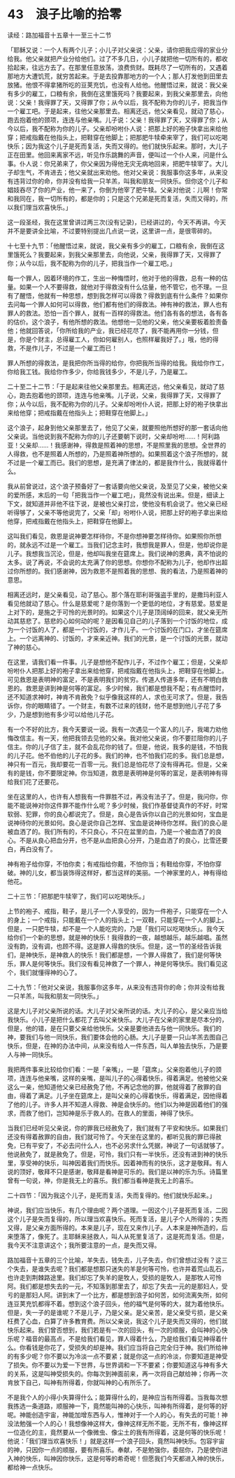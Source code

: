 # 43　浪子比喻的拾零


读经：路加福音十五章十一至三十二节

「耶稣又说：一个人有两个儿子；小儿子对父亲说：父亲，请你把我应得的家业分给我。他父亲就把产业分给他们。过了不多几日，小儿子就把他一切所有的，都收拾起来，往远方去了。在那里任意放荡，浪费赀财。既耗尽了一切所有的，又遇着那地方大遭饥荒，就穷苦起来。于是去投靠那地方的一个人；那人打发他到田里去放猪。他恨不得拿猪所吃的豆荚充饥，也没有人给他。他醒悟过来，就说：我父亲有多少的雇工，口粮有余，我倒在这里饿死吗？我要起来，到我父亲那里去，向他说：父亲！我得罪了天，又得罪了你；从今以后，我不配称为你的儿子，把我当作一个雇工吧。于是起来，往他父亲那里去。相离还远，他父亲看见，就动了慈心，跑去抱着他的颈项，连连与他亲嘴。儿子说：父亲！我得罪了天，又得罪了你；从今以后，我不配称为你的儿子。父亲却吩咐仆人说：把那上好的袍子快拿出来给他穿；把戒指戴在他指头上，把鞋穿在他脚上；把那肥牛犊牵来宰了，我们可以吃喝快乐；因为我这个儿子是死而复活，失而又得的。他们就快乐起来。那时，大儿子正在田里。他回来离家不远，听见作乐跳舞的声音，便叫过一个仆人来，问是什么事。仆人说：你兄弟来了，你父亲因为得他无灾无病地回来，把肥牛犊宰了。大儿子却生气，不肯进去；他父亲就出来劝他。他对父亲说：我服事你这多年，从来没有违背过你的命，你并没有给我一只羊羔，叫我和朋友一同快乐。但你这个儿子和娼妓吞尽了你的产业，他一来了，你倒为他宰了肥牛犊。父亲对他说：儿啊！你常和我同在，我一切所有的，都是你的；只是这个兄弟是死而复活，失而又得的，所以我们理当欢喜快乐。」

这一段圣经，我在这里曾讲过两三次(没有记录)，已经讲过的，今天不再讲。今天并不是要讲全比喻，不过要特别提出几点说一说，这里讲一点，是很零碎的。

十七至十九节：「他醒悟过来，就说，我父亲有多少的雇工，口粮有余，我倒在这里饿死么？我要起来，到我父亲那里去，向他说，父亲，我得罪了天，又得罪了你；从今以后，我不配称为你的儿子，把我当作一个雇工吧。」

每一个罪人，因着环境的作工，生出一种悔悟时，他对于他的得救，总有一种的估量。如果一个人不要得救，就他对于得救没有什么估量，他不管它，也不理。一旦有了醒悟，他就有一种思想，想到我怎样可以得救？得救到底有什么条件？如果你去问每一个罪人如何可以得救，他们都有他们的得救法。神有神的救法，罪人也有罪人的救法。恐怕一百个罪人，就有一百样的得救法。他们各有各的想法，各有各的估价。这个浪子，有他所想的救法。他想他一见他的父亲，他父亲要板着脸责备他；他就回答说，「你所给我的产业，我已经花尽了，我不能再用你一分钱，但是，你是个财主，总得雇工人，你如何雇别人，也照样雇我好了。」哦，他的得救，不是作儿子，不过是一个雇工而已！

罪人所想的得救法，是我把你所当得的给你，你把我所当得的给我。我给你作工，你给我工钱。我给你作多少，你给我钱多少，不是儿子，乃是雇工。

二十至二十二节：「于是起来往他父亲那里去。相离还远，他父亲看见，就动了慈心，跑去抱着他的颈项，连连与他亲嘴。儿子说，父亲，我得罪了天，又得罪了你；从今以后，我不配称为你的儿子。父亲却吩咐仆人说，把那上好的袍子快拿出来给他穿；把戒指戴在他指头上；把鞋穿在他脚上。」

这个浪子，起身到他父亲那里去了，他见了父亲，就要照他所想好的那一套话向他父亲说。当他说到我不配称为你的儿子还要朝下说时，父亲却吩咐……！阿利路亚！父亲却……！我感谢神，得救是照着神的思想，不是照里我的思想。全世界的人得救，也不是照着人所想的，乃是照着神所想的。如果照着这个浪子所想的，就不过是一个雇工而已。我们的思想，是充满了律法的，都是我作什么，我就得着什么。

我从前曾说过，这个浪子预备好了一套话要向他父亲说，及至见了父亲，被他父亲的爱所感，末后的一句「把我当作一个雇工吧」，竟然没有说出来。但是，细读上下文，就知道并非他不往下说，是被也父亲打岔，使他没有机会说了。他父亲已经听得够了，父亲不等他说完了，父亲「却」吩咐仆人说，把那上好的袍子拿出来给他穿，把戒指戴在他指头上，把鞋穿在他脚上。

这叫我们看见，救恩是说神要怎样待你，不是你想神要怎样待你。如果照你所想的，就永远不过是一个雇工。当我们记念主时，我想我是罪人，但是，他却说你是儿子。我想我当沉沦，但是，他却叫我坐在筵席上。我们说神的恩典，真不怕说的太多。说了再说，不会说的太充满了你的思想。你想你不配称为儿子，他却作出超过你所想的。我们感谢神，因为救恩不是照着我的思想、我的看法，乃是照着神的意思。

相离还远时，是父亲看见，动了慈心。那个落在耶利哥强盗手里的，是撒玛利亚人看见他就动了慈心。什么是慈爱呢？是你落到一个更低的地位，才有慈爱。慈爱是上对下的，是施之于可怜的光景时的。如果这个儿子是顶阔绰的回来，就父亲无所动其慈悲了。慈悲的心如何动的呢？是因看见自己的儿子落到一个讨饭的地位，成为一个讨饭的人了，都是一个讨饭的，才作儿子。一个讨饭的在门口，才坐在筵席上。一个远离神的、讨饭的，才来亲近神。我们的光景，是一个讨饭的光景，就动了神的慈心。

在这里，请我们看一件事。儿子是想他不配作儿子，不过作个雇工；但是，父亲却吩咐仆人把那上好的袍子拿出来给他穿，把戒指戴在他指头上，把鞋穿在他脚上。可见救恩是表明神的富足，不是表明我们的贫穷。传道人传道多年，还有不明白救恩的。救恩是讲到神是何等的富足。多少时候，我们都是想我不配；有点醒悟时，还不知道求神时，神肯不肯赦免？似乎像我这样的人，求也无可求了。但是，我告诉你，你的眼睛错了。一个财主，有数不过来的钱财，他不是想到他儿子花了多少，乃是想到他有多少可以给他儿子花。

有一个不好的比方，我今天要说一说。我有一次遇见一个富人的儿子，我竭力劝他悔改信主。有一天，他把我领去见他的父亲。我对他父亲说，你不要拦阻你的儿子信主。你的儿子信了主，就不会乱花你的钱了。但是，他说，我多的是钱，不怕我的儿子花。他不伯他的儿子花的多。我们的神，也不怕我们花的多。我们总是想，神只有一百元，我却要花一百零一元。我们总是怕花尽了没有得再花。但是，父亲有的是钱，你不要限定神。你当知道，救恩是表明神是何等的富足，是表明神有得给我们花了还要花。

坐在这里的人，也许有人想我有一件罪胜不过，再没有法子了。但是，我问你，你能不能说神对你这件罪不能作什么呢？多少时候，我们作基督徒真作的不好，时常软弱、犯罪，你的良心都说完了。但是，良心是告诉你以自己的光景如何，宝血是说神待你的光景如何。良心是说你自己怎样、宝血是说神待你怎样。我们的良心是被血洒了的。我们所有的，不只良心，不只在盆里的血，乃是一个被血洒了的良心。不是从良心把血分开，也不是从血把良心分开，乃是血洒了的良心，比雪还要白，再白没有了。

神有袍子给你穿，不怕你卖；有戒指给你戴，不怕你当；有鞋给你穿，不怕你穿破。神的儿女，都当装饰得这样好，都当这样的美丽。一个神家里的人，神有得给他花。

二十三节：「把那肥牛犊宰了，我们可以吃喝快乐。」

上节的袍子、戒指，鞋子，是儿子一个人享受的，因为一件袍子，只能穿在一个人的身上；一个戒指，只能戴在一个人的指头上；一双鞋，只能穿在一个人的脚上。但是，一只肥牛犊，却不是一个人能吃完的，乃是「我们可以吃喝快乐」。我今天给你们一个新的思想，就是神的快乐！我得救的一夜，越想越乐，越乐越唱。虽然没有韵，没有调，也顾不得。这是罪人得救的快乐。但是，这一节的圣经告诉我们，是神快乐，是神救人的快乐！我们都是想，一个罪人得救了，我们是何等快乐，罪人是何等快乐。我们没有看见神救了一个罪人，神是何等快乐。我们看见这个，我们就懂得神的心了。

二十九节：「他对父亲说，我服事你这多年，从来没有违背你的命；你并没有给我一只羊羔，叫我和朋友一同快乐。」

这是大儿子对父亲所说的话。大儿子对父亲所说的话。大儿子的心，是父亲应当给我快乐。小儿子是把什么都花了去叫父亲快乐。大儿子在父亲的家里是尽本分的，但是，他的错，是在只要父亲给他快乐。父亲是要他进去与他一同快乐。我们的神，要我们与他一同快乐，我们要体会他的心肠。大儿子是要一只山羊羔去图自己快乐，但是，在神的办法中间，从来没有给人一件东西，叫人单独去快乐，乃是要人与神一同快乐。

我把两件事来比较给你们看：一是「亲嘴」，一是「筵席」。父亲抱着他儿子的颈项，连连与他亲嘴，这样的亲嘴，是叫儿子的心得着快乐，得着满足。他被他父亲这么一亲，他知道他父亲已经赦免了他，不再记念他的罪，他就得着了赦罪的自由，得着了满足。儿子坐在筵席上，是叫父亲的心得着快乐，得着满足，因他得着了他的儿子。许多人并不知道人得救、神是会快乐的。他们以为神是因着他们的强求，而救了他们，岂知神是乐于救人的。在救人的里面，神得了快乐。

当我们已经听见父亲说，你的罪我已经赦免了，我们就有了平安和快乐。如果我们还没有得着赦罪的自由，我们就可怜了。今天坐在这里的，都听见我的罪已得赦免，已有平安了，不必去问什么人，也不必另求什么凭据，神说了一句话就够了。他说赦免了，就是赦免了。但是，可怜，我们只有一半快乐，还没有进到神的快乐里，享受神的快乐，叫神因着我们而快乐。因着神而有的快乐，这才是敬拜。有人说的顶好，敬拜不只是感谢，敬拜是看神是可乐的。我们是以神的乐为乐。诗篇里曾有一句说，神，你是我无上的喜乐。我们都当看神是我无上的喜乐。

二十四节：「因为我这个儿子，是死而复活，失而复得的。他们就快乐起来。」

神说，我们应当快乐，有几个理由呢？两个道理。一因这个儿子是死而复活，二因这个儿子是失而复得的，所以理当欢喜快乐。死而复活，是儿子个人所得的；失而又得，是父亲方面所得的。本来是儿子，现在又来作儿子。人本来是神所造的，后来堕落了，像死了。主耶稣来拯救人，叫人从死里复活了，这是死而复活。但是，我今天不注意讲这个；我所要注意的一点，是失而又得。

路加福音十五章的三个比喻，羊失去，钱失去，儿子失去，你们曾想过没有？这三个失去，是谁失去呢？我们都是想那只迷失的羊是何等可怜，也许并着荒山乱石，也许走到荆棘路途里。我们却忘了失羊的是牧人，受损的是牧人，是那牧人可怜阿。我们都是想失去的一元，不知落到那里去了，却忘了失去一元的是那妇人，受亏的是那妇人阿。讲到末了一个比方，都是想到浪子如何苦，如何流离失所，如何连豆荚充饥都得不着。想到这个浪子回头，他的福气是何等的大，就为着他快乐。但是，失一子的是谁呢？不是儿子，乃是父亲。是父亲苦，是父亲受亏损，是父亲枉费了心血，白算了许多教育费。所以父亲说，我这个儿子是失而又得的，他们就快乐起来。我们曾否想到，我们若是有一次的回头，有一次的顺服，会叫神的心快乐呢？福音的最高点，不是给我们看见，罪人得着什么，乃是给我们看见神得着什么。你看钱是你花了，受损失的却是神。我们应当将自己完全归于神。我们所给神的有多少呢？你不要以为冷淡一点不要紧；就是你这一点的冷淡，你要知道是神受了损失。你不要以为爱一下世界，与世界调和一下不要紧；你要知道这与神有多大的关系，这是叫神受损失的。你每次到神面前来，再一次将自己献给神；你再一次肯放下自己，叫神有所得着，你就叫神的心有所乐了。

不是我个人的小得小失算得什么；能算得什么的，是神应当有所得着。当我每次想我拣选一条道路，顺服神一下，竟然能叫神的心快乐，叫神有所得着，是何等的好呢。神能创造宇宙，神能加增东西与人，惟神对于一个人的心，有失去的可能！神没法勉强一个人的心！我想像神这样大，像神这样无所不能，无所不有，像神这样一位造化的主，竟然要从一个像微虫、像尘土的我有所得着，这是何等的快乐呢！他说：「我们理当欢喜快乐！」就是这样一个浪子回头，竟然叫神快乐。包容宇宙的神，只因你一点的顺服，要有所喜乐。奉献，不是勉强你，委屈你，乃是使你进入神的快乐，叫神因你快乐，这是何等的希奇呢！但愿我们今天都进入神的快乐，都给神一点快乐。

